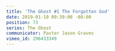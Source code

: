 ```yaml
---
title: 'The Ghost #1 The Forgotten God'
date: 2019-01-10 09:39:00 -08:00
position: 73
series: The Ghost
communicator: Pastor Jason Graves
vimeo_id: 296433349
---
```


